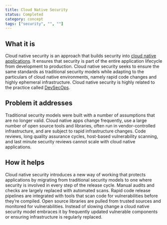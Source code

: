 ```yaml
---
title: Cloud Native Security
status: Completed
category: concept
tags: ["security", "", ""]
---
```


## What it is

Cloud native security is an approach that builds security into [cloud native applications](/cloud-native-apps/). 
It ensures that security is part of the entire application lifecycle from development to production. 
Cloud native security seeks to ensure the same standards as traditional security models 
while adapting to the particulars of cloud native environments, 
namely rapid code changes and highly ephemeral infrastructure. 
Cloud native security is highly related to the practice called [DevSecOps](/devsecops/).

## Problem it addresses

Traditional security models were built with a number of assumptions that are no longer valid. 
Cloud native apps change frequently, use a large number of open source tools and libraries, 
often run in vendor-controlled infrastructure, and are subject to rapid infrastructure changes. 
Code reviews, long quality assurance cycles, host-based vulnerability scanning, 
and last minute security reviews cannot scale with cloud native applications.

## How it helps

Cloud native security introduces a new way of working that protects applications 
by migrating from traditional security models to one where security is involved in every step of the release cycle. 
Manual audits and checks are largely replaced with automated scans. 
Rapid code release pipelines are integrated with tools that scan code for vulnerabilities before they’re compiled. 
Open source libraries are pulled from trusted sources and monitored for vulnerabilities. 
Instead of slowing change a cloud native security model embraces it 
by frequently updated vulnerable components or ensuring infrastructure is regularly replaced.
